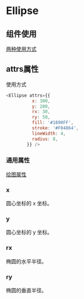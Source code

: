 # Ellipse



## 组件使用
[两种使用方式](/product/BizCharts4/category/61/page/181#使用方式)

## attrs属性

使用方式
```js
<Ellipse attrs={{
          x: 300,
          y: 200,
          rx: 30,
          ry: 50,
          fill: '#1890FF',
          stroke: '#F04864',
          lineWidth: 4,
          radius: 8,
        }} />
```

### 通用属性
[绘图属性](./169)

### x
_<number>_
圆心坐标的 x 坐标。

### y
_<number>_
圆心坐标的 y 坐标。

### rx
_<number>_
椭圆的水平半径。

### ry
_<number>_
椭圆的垂直半径。